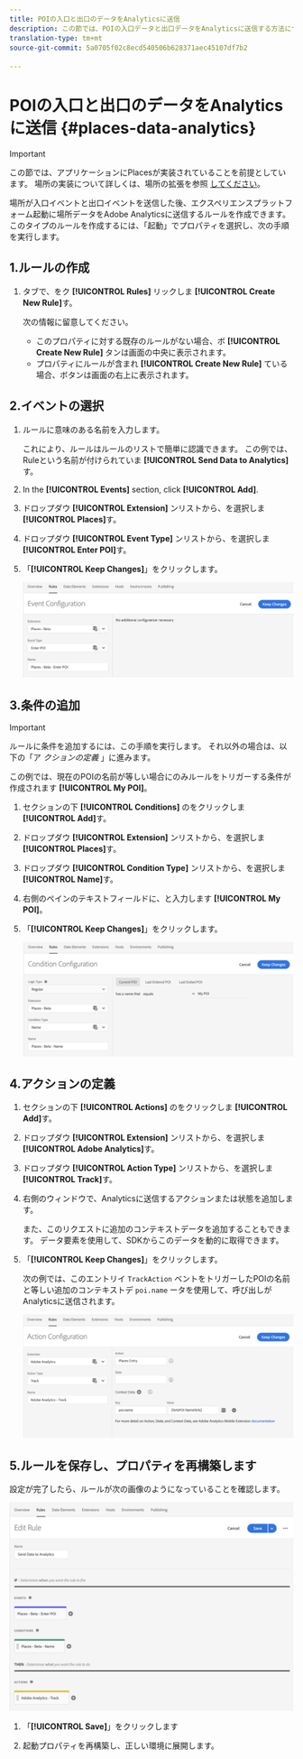 ```yaml
---
title: POIの入口と出口のデータをAnalyticsに送信
description: この節では、POIの入口データと出口データをAnalyticsに送信する方法について説明します。
translation-type: tm+mt
source-git-commit: 5a0705f02c8ecd540506b628371aec45107df7b2

---
```



# POIの入口と出口のデータをAnalyticsに送信 {#places-data-analytics}


>[!IMPORTANT]
>
>この節では、アプリケーションにPlacesが実装されていることを前提としています。 場所の実装について詳しくは、場所の拡張を参照 [してください](/help/places-ext-aep-sdks/places-extension/places-extension.md)。

場所が入口イベントと出口イベントを送信した後、エクスペリエンスプラットフォーム起動に場所データをAdobe Analyticsに送信するルールを作成できます。 このタイプのルールを作成するには、「起動」でプロパティを選択し、次の手順を実行します。

## 1.ルールの作成

1. タブで、をク **[!UICONTROL Rules]** リックしま **[!UICONTROL Create New Rule]**&#x200B;す。

   次の情報に留意してください。

   * このプロパティに対する既存のルールがない場合、ボ **[!UICONTROL Create New Rule]** タンは画面の中央に表示されます。
   * プロパティにルールが含まれ **[!UICONTROL Create New Rule]** ている場合、ボタンは画面の右上に表示されます。

## 2.イベントの選択

1. ルールに意味のある名前を入力します。

   これにより、ルールはルールのリストで簡単に認識できます。 この例では、Ruleという名前が付けられていま **[!UICONTROL Send Data to Analytics]**&#x200B;す。

1. In the **[!UICONTROL Events]** section, click **[!UICONTROL Add]**.

1. ドロップダウ **[!UICONTROL Extension]** ンリストから、を選択しま **[!UICONTROL Places]**&#x200B;す。

1. ドロップダウ **[!UICONTROL Event Type]** ンリストから、を選択しま **[!UICONTROL Enter POI]**&#x200B;す。

1. 「**[!UICONTROL Keep Changes]**」をクリックします。

   !["イベントを選択"](/help/assets/pt-selectEvent.png)


## 3.条件の追加

>[!IMPORTANT]
>
>ルールに条件を追加するには、この手順を実行します。 それ以外の場合は、以下の「ア *クションの定義* 」に進みます。

この例では、現在のPOIの名前が等しい場合にのみルールをトリガーする条件が作成されます **[!UICONTROL My POI]**。

1. セクションの下 **[!UICONTROL Conditions]** のをクリックしま **[!UICONTROL Add]**&#x200B;す。

1. ドロップダウ **[!UICONTROL Extension]** ンリストから、を選択しま **[!UICONTROL Places]**&#x200B;す。

1. ドロップダウ **[!UICONTROL Condition Type]** ンリストから、を選択しま **[!UICONTROL Name]**&#x200B;す。

1. 右側のペインのテキストフィールドに、と入力します **[!UICONTROL My POI]**。

1. 「**[!UICONTROL Keep Changes]**」をクリックします。

   !["条件を設定"](/help/assets/pt-setCondition.png)


## 4.アクションの定義

1. セクションの下 **[!UICONTROL Actions]** のをクリックしま **[!UICONTROL Add]**&#x200B;す。

1. ドロップダウ **[!UICONTROL Extension]** ンリストから、を選択しま **[!UICONTROL Adobe Analytics]**&#x200B;す。

1. ドロップダウ **[!UICONTROL Action Type]** ンリストから、を選択しま **[!UICONTROL Track]**&#x200B;す。

1. 右側のウィンドウで、Analyticsに送信するアクションまたは状態を追加します。

   また、このリクエストに追加のコンテキストデータを追加することもできます。 データ要素を使用して、SDKからこのデータを動的に取得できます。

1. 「**[!UICONTROL Keep Changes]**」をクリックします。

   次の例では、このエントリイ `TrackAction` ベントをトリガーしたPOIの名前と等しい追加のコンテキストデ `poi.name` ータを使用して、呼び出しがAnalyticsに送信されます。

   !["アクションを設定"](/help/assets/pt-setAction.png)

## 5.ルールを保存し、プロパティを再構築します

設定が完了したら、ルールが次の画像のようになっていることを確認します。

!["ルールが作成されました"](/help/assets/pt-ruleComplete.png)

1. 「**[!UICONTROL Save]**」をクリックします

1. 起動プロパティを再構築し、正しい環境に展開します。
